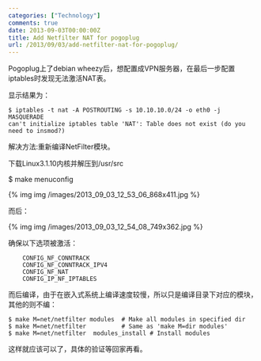 ```yaml
---
categories: ["Technology"]
comments: true
date: 2013-09-03T00:00:00Z
title: Add Netfilter NAT for pogoplug
url: /2013/09/03/add-netfilter-nat-for-pogoplug/
---
```


Pogoplug上了debian wheezy后，想配置成VPN服务器，在最后一步配置iptables时发现无法激活NAT表。 

显示结果为：
```
$ iptables -t nat -A POSTROUTING -s 10.10.10.0/24 -o eth0 -j MASQUERADE
can't initialize iptables table 'NAT': Table does not exist (do you need to insmod?)
```

解决方法:重新编译NetFilter模块。

下载Linux3.1.10内核并解压到/usr/src

$ make menuconfig

{% img  img /images/2013_09_03_12_53_06_868x411.jpg %}

而后：

{% img  img /images/2013_09_03_12_54_08_749x362.jpg %}

确保以下选项被激活：

```
	CONFIG_NF_CONNTRACK
	CONFIG_NF_CONNTRACK_IPV4
	CONFIG_NF_NAT
	CONFIG_IP_NF_IPTABLES
```

而后编译，由于在嵌入式系统上编译速度较慢，所以只是编译目录下对应的模块，其他的则不编：

```
$ make M=net/netfilter modules  # Make all modules in specified dir
$ make M=net/netfilter          # Same as 'make M=dir modules'
$ make M=net/netfilter  modules_install # Install modules
```

这样就应该可以了，具体的验证等回家再看。


